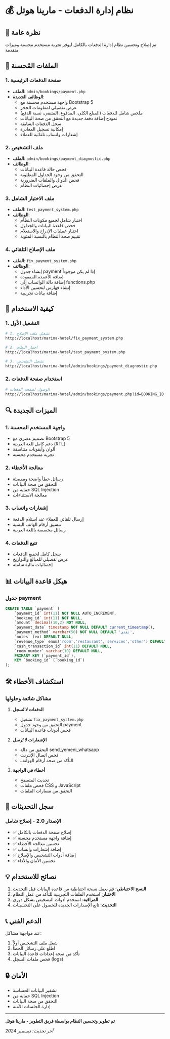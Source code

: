 # 💰 نظام إدارة الدفعات - مارينا هوتل

## 🎯 نظرة عامة
تم إصلاح وتحسين نظام إدارة الدفعات بالكامل ليوفر تجربة مستخدم محسنة وميزات متقدمة.

## 🔧 الملفات المُحسنة

### 1. صفحة الدفعات الرئيسية
- **الملف**: `admin/bookings/payment.php`
- **الوظائف الجديدة**:
  - واجهة مستخدم محسنة مع Bootstrap 5
  - عرض تفصيلي لمعلومات الحجز
  - ملخص شامل للدفعات (المبلغ الكلي، المدفوع، المتبقي، نسبة الدفع)
  - نموذج إضافة دفعة جديدة مع التحقق من صحة البيانات
  - سجل الدفعات السابقة
  - إمكانية تسجيل المغادرة
  - إشعارات واتساب تلقائية للعملاء

### 2. ملف التشخيص
- **الملف**: `admin/bookings/payment_diagnostic.php`
- **الوظائف**:
  - فحص حالة قاعدة البيانات
  - التحقق من وجود الجداول المطلوبة
  - فحص الدوال والملفات الضرورية
  - عرض إحصائيات النظام

### 3. ملف الاختبار الشامل
- **الملف**: `test_payment_system.php`
- **الوظائف**:
  - اختبار شامل لجميع مكونات النظام
  - فحص قاعدة البيانات والجداول
  - اختبار عمليات الإدراج والاستعلام
  - تقييم صحة النظام بالنسبة المئوية

### 4. ملف الإصلاح التلقائي
- **الملف**: `fix_payment_system.php`
- **الوظائف**:
  - إنشاء جدول payment إذا لم يكن موجوداً
  - إضافة الأعمدة المفقودة
  - إضافة دالة الواتساب إلى functions.php
  - إنشاء فهارس لتحسين الأداء
  - إضافة بيانات تجريبية

## 🚀 كيفية الاستخدام

### 1. التشغيل الأول
```bash
# 1. تشغيل ملف الإصلاح
http://localhost/marina-hotel/fix_payment_system.php

# 2. اختبار النظام
http://localhost/marina-hotel/test_payment_system.php

# 3. تشغيل التشخيص
http://localhost/marina-hotel/admin/bookings/payment_diagnostic.php
```

### 2. استخدام صفحة الدفعات
```bash
# الوصول لصفحة الدفعات
http://localhost/marina-hotel/admin/bookings/payment.php?id=BOOKING_ID
```

## 🔍 الميزات الجديدة

### 1. واجهة المستخدم المحسنة
- تصميم عصري مع Bootstrap 5
- دعم كامل للغة العربية (RTL)
- ألوان وأيقونات متناسقة
- تجربة مستخدم محسنة

### 2. معالجة الأخطاء
- رسائل خطأ واضحة ومفصلة
- التحقق من صحة البيانات
- حماية من SQL Injection
- معالجة الاستثناءات

### 3. إشعارات واتساب
- إرسال تلقائي للعملاء عند استلام الدفعة
- تنسيق أرقام الهاتف اليمنية
- رسائل مخصصة باللغة العربية

### 4. تتبع الدفعات
- سجل كامل لجميع الدفعات
- عرض تفصيلي للمبالغ والتواريخ
- إحصائيات مالية شاملة

## 📊 هيكل قاعدة البيانات

### جدول payment
```sql
CREATE TABLE `payment` (
    `payment_id` int(11) NOT NULL AUTO_INCREMENT,
    `booking_id` int(11) NOT NULL,
    `amount` decimal(10,2) NOT NULL,
    `payment_date` timestamp NOT NULL DEFAULT current_timestamp(),
    `payment_method` varchar(50) NOT NULL DEFAULT 'نقدي',
    `notes` text DEFAULT NULL,
    `revenue_type` enum('room','restaurant','services','other') DEFAULT 'room',
    `cash_transaction_id` int(11) DEFAULT NULL,
    `room_number` varchar(10) DEFAULT NULL,
    PRIMARY KEY (`payment_id`),
    KEY `booking_id` (`booking_id`)
);
```

## 🛠️ استكشاف الأخطاء

### مشاكل شائعة وحلولها

1. **الدفعات لا تُسجل**
   - تشغيل `fix_payment_system.php`
   - التحقق من وجود جدول payment
   - فحص أذونات قاعدة البيانات

2. **الإشعارات لا تُرسل**
   - التحقق من دالة send_yemeni_whatsapp
   - فحص اتصال الإنترنت
   - التأكد من صحة أرقام الهواتف

3. **أخطاء في الواجهة**
   - تحديث المتصفح
   - فحص ملفات CSS و JavaScript
   - التحقق من مسارات الملفات

## 📝 سجل التحديثات

### الإصدار 2.0 - إصلاح شامل
- ✅ إصلاح صفحة الدفعات بالكامل
- ✅ إضافة واجهة مستخدم محسنة
- ✅ تحسين معالجة الأخطاء
- ✅ إضافة إشعارات واتساب
- ✅ إضافة أدوات التشخيص والإصلاح
- ✅ تحسين الأمان والأداء

## 💡 نصائح للاستخدام

1. **النسخ الاحتياطي**: قم بعمل نسخة احتياطية من قاعدة البيانات قبل التحديث
2. **الاختبار**: استخدم الملفات التجريبية للتأكد من عمل النظام
3. **المراقبة**: استخدم أدوات التشخيص بشكل دوري
4. **التحديث**: تابع الإصدارات الجديدة للحصول على التحسينات

## 📞 الدعم الفني

عند مواجهة مشاكل:
1. شغل ملف التشخيص أولاً
2. اطلع على رسائل الخطأ
3. تأكد من صحة إعدادات قاعدة البيانات
4. فحص ملفات السجل (logs)

## 🔒 الأمان

- تشفير البيانات الحساسة
- حماية من SQL Injection
- التحقق من صحة البيانات
- إدارة الجلسات الآمنة

---

**تم تطوير وتحسين النظام بواسطة فريق التطوير - مارينا هوتل**

*آخر تحديث: ديسمبر 2024*
